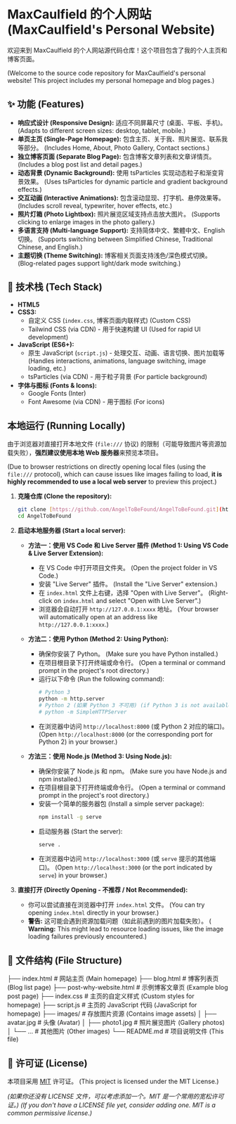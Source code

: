 # MaxCaulfield 的个人网站 (MaxCaulfield's Personal Website)

欢迎来到 MaxCaulfield 的个人网站源代码仓库！这个项目包含了我的个人主页和博客页面。

(Welcome to the source code repository for MaxCaulfield's personal website! This project includes my personal homepage and blog pages.)

## ✨ 功能 (Features)

* **响应式设计 (Responsive Design):** 适应不同屏幕尺寸 (桌面、平板、手机)。 (Adapts to different screen sizes: desktop, tablet, mobile.)
* **单页主页 (Single-Page Homepage):** 包含主页、关于我、照片展览、联系我等部分。 (Includes Home, About, Photo Gallery, Contact sections.)
* **独立博客页面 (Separate Blog Page):** 包含博客文章列表和文章详情页。 (Includes a blog post list and detail pages.)
* **动态背景 (Dynamic Background):** 使用 tsParticles 实现动态粒子和渐变背景效果。 (Uses tsParticles for dynamic particle and gradient background effects.)
* **交互动画 (Interactive Animations):** 包含滚动显现、打字机、悬停效果等。 (Includes scroll reveal, typewriter, hover effects, etc.)
* **照片灯箱 (Photo Lightbox):** 照片展览区域支持点击放大图片。 (Supports clicking to enlarge images in the photo gallery.)
* **多语言支持 (Multi-language Support):** 支持简体中文、繁體中文、English 切换。 (Supports switching between Simplified Chinese, Traditional Chinese, and English.)
* **主题切换 (Theme Switching):** 博客相关页面支持浅色/深色模式切换。 (Blog-related pages support light/dark mode switching.)

## 🚀 技术栈 (Tech Stack)

* **HTML5**
* **CSS3:**
    * 自定义 CSS (`index.css`, 博客页面内联样式) (Custom CSS)
    * Tailwind CSS (via CDN) - 用于快速构建 UI (Used for rapid UI development)
* **JavaScript (ES6+):**
    * 原生 JavaScript (`script.js`) - 处理交互、动画、语言切换、图片加载等 (Handles interactions, animations, language switching, image loading, etc.)
    * tsParticles (via CDN) - 用于粒子背景 (For particle background)
* **字体与图标 (Fonts & Icons):**
    * Google Fonts (Inter)
    * Font Awesome (via CDN) - 用于图标 (For icons)

## 本地运行 (Running Locally)

由于浏览器对直接打开本地文件 (`file:///` 协议) 的限制（可能导致图片等资源加载失败），**强烈建议使用本地 Web 服务器**来预览本项目。

(Due to browser restrictions on directly opening local files (using the `file:///` protocol), which can cause issues like images failing to load, **it is highly recommended to use a local web server** to preview this project.)

1.  **克隆仓库 (Clone the repository):**
    ```bash
    git clone [https://github.com/AngelToBeFound/AngelToBeFound.git](https://github.com/AngelToBeFound/AngelToBeFound.git)
    cd AngelToBeFound
    ```

2.  **启动本地服务器 (Start a local server):**

    * **方法一：使用 VS Code 和 Live Server 插件 (Method 1: Using VS Code & Live Server Extension):**
        * 在 VS Code 中打开项目文件夹。 (Open the project folder in VS Code.)
        * 安装 "Live Server" 插件。 (Install the "Live Server" extension.)
        * 在 `index.html` 文件上右键，选择 "Open with Live Server"。 (Right-click on `index.html` and select "Open with Live Server".)
        * 浏览器会自动打开 `http://127.0.0.1:xxxx` 地址。 (Your browser will automatically open at an address like `http://127.0.0.1:xxxx`.)

    * **方法二：使用 Python (Method 2: Using Python):**
        * 确保你安装了 Python。 (Make sure you have Python installed.)
        * 在项目根目录下打开终端或命令行。 (Open a terminal or command prompt in the project's root directory.)
        * 运行以下命令 (Run the following command):
            ```bash
            # Python 3
            python -m http.server
            # Python 2 (如果 Python 3 不可用) (if Python 3 is not available)
            # python -m SimpleHTTPServer
            ```
        * 在浏览器中访问 `http://localhost:8000` (或 Python 2 对应的端口)。 (Open `http://localhost:8000` (or the corresponding port for Python 2) in your browser.)

    * **方法三：使用 Node.js (Method 3: Using Node.js):**
        * 确保你安装了 Node.js 和 npm。 (Make sure you have Node.js and npm installed.)
        * 在项目根目录下打开终端或命令行。 (Open a terminal or command prompt in the project's root directory.)
        * 安装一个简单的服务器包 (Install a simple server package):
            ```bash
            npm install -g serve
            ```
        * 启动服务器 (Start the server):
            ```bash
            serve .
            ```
        * 在浏览器中访问 `http://localhost:3000` (或 `serve` 提示的其他端口)。 (Open `http://localhost:3000` (or the port indicated by `serve`) in your browser.)

3.  **直接打开 (Directly Opening - 不推荐 / Not Recommended):**
    * 你可以尝试直接在浏览器中打开 `index.html` 文件。 (You can try opening `index.html` directly in your browser.)
    * **警告:** 这可能会遇到资源加载问题（如此前遇到的图片加载失败）。 ( **Warning:** This might lead to resource loading issues, like the image loading failures previously encountered.)

## 📂 文件结构 (File Structure)

├── index.html          # 网站主页 (Main homepage)
├── blog.html           # 博客列表页 (Blog list page)
├── post-why-website.html # 示例博客文章页 (Example blog post page)
├── index.css           # 主页的自定义样式 (Custom styles for homepage)
├── script.js           # 主页的 JavaScript 代码 (JavaScript for homepage)
├── images/             # 存放图片资源 (Contains image assets)
│   ├── avatar.jpg      # 头像 (Avatar)
│   ├── photo1.jpg      # 照片展览图片 (Gallery photos)
│   └── ...             # 其他图片 (Other images)
└── README.md           # 项目说明文件 (This file)
## 📄 许可证 (License)

本项目采用 [MIT](LICENSE) 许可证。 (This project is licensed under the MIT License.)

*(如果你还没有 LICENSE 文件，可以考虑添加一个。MIT 是一个常用的宽松许可证。)* *(If you don't have a LICENSE file yet, consider adding one. MIT is a common permissive license.)*

